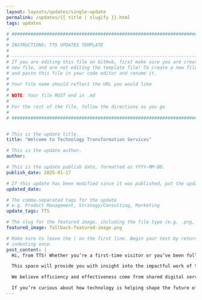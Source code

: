 ```yaml
---
layout: layouts/updates/single-update
permalink: /updates/{{ title | slugify }}.html
tags: updates

# ###############################################################################
#                                                                              #
# INSTRUCTIONS: TTS UPDATES TEMPLATE                                           #
#                                                                              #
# -----------------------------------------------------------------------------#
# If you are editing this file on GitHub, first make sure you are creating a   #
# new file, and are not editing the template file! To create a new file, copy  #
# and paste this file in your code editor and rename it.                       #
#                                                                              #
# Your file name should reflect the URL you would like                         #
#                                                                              #
# NOTE: Your file MUST end in .md                                              #
#                                                                              #
# For the rest of the file, follow the directions as you go                    #
#                                                                              #
# ###############################################################################


# This is the update title.
title: "Welcome to Technology Transformation Services"

# This is the update author.
author:

# This is the update publish date, formatted as YYYY-MM-DD.
publish_date: 2025-01-17

# If this update has been modified since it was published, put the updated date below in YYYY-MM-DD format.
updated_date:

# The comma-separated tags for the update
# e.g. Product Management, Strategy/Consulting, Marketing
update_tags: TTS

# The slug for the featured image, including the file type (e.g. .png, .jpg).
featured_image: fallback-featured-image.png

# Make sure to leave the | on the first line. Begin your text by returning to the next line and
# indenting once.
post_content: |
  Hi, from TTS! Whether you’re a first-time visitor or you’ve been following us for the last 10+ years, we’re excited to tell you more about [what we do](https://tts.gsa.gov/services/) and how we do it. As an organization focused on government innovation, from building platforms and websites to providing products and people through modern methodologies and technologies, TTS is delivering effective and efficient government services.

  This space will provide you with insight into the impactful work of the collaboration with our agency partners and updates on happenings across the more than 30 products and programs housed within TTS. We hope the information is helpful for everyone from federal digital managers and CIOs to industry partners and interested [technologists looking to be a part of public service](https://tts.gsa.gov/join/).

  We believe efficiency and effectiveness come from shared digital services built in partnership with industry to meet the needs and missions of our agency partners. Because TTS is housed within the [General Services Administration](https://www.gsa.gov/) Federal Acquisition Service, which provides shared services to all of the federal government, we have the unique opportunity to see technology challenges that affect many agencies at once. We bridge the gaps between agencies, building solutions across agency boundaries that meet shared needs, help agencies avoid reinventing the wheel, create economies of scale, and reduce costs and risk.

  If you’re curious about how technology is helping shape the future of government services and how government operates, we will be posting regularly with fresh stories written to keep you in [the loop](https://www.linkedin.com/company/gsa-tts/). We hope you will follow along as we move forward.
---
```

